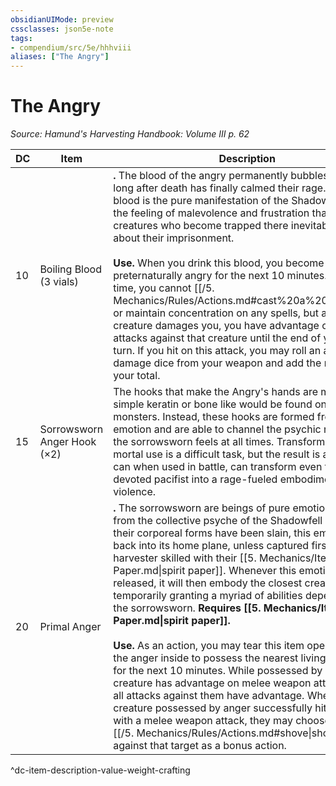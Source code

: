 ```yaml
---
obsidianUIMode: preview
cssclasses: json5e-note
tags:
- compendium/src/5e/hhhviii
aliases: ["The Angry"]
---
```

# The Angry
*Source: Hamund's Harvesting Handbook: Volume III p. 62* 

| DC | Item | Description | Value | Weight | Crafting |
|----|------|-------------|-------|--------|----------|
| 10 | Boiling Blood (3 vials) | **.** The blood of the angry permanently bubbles and boils, long after death has finally calmed their rage. Within this blood is the pure manifestation of the Shadowfell's fury: the feeling of malevolence and frustration that all creatures who become trapped there inevitably feel about their imprisonment.<br /><br />**Use.** When you drink this blood, you become preternaturally angry for the next 10 minutes. During this time, you cannot [[/5. Mechanics/Rules/Actions.md#cast%20a%20spell\|cast]] or maintain concentration on any spells, but any time a creature damages you, you have advantage on weapon attacks against that creature until the end of your next turn. If you hit on this attack, you may roll an additional damage dice from your weapon and add the result to your total. | 50 gp | 1 lb | — |
| 15 | Sorrowsworn Anger Hook (×2) | The hooks that make the Angry's hands are more than simple keratin or bone like would be found on normal monsters. Instead, these hooks are formed from pure emotion and are able to channel the psychic rage that the sorrowsworn feels at all times. Transforming it for mortal use is a difficult task, but the result is a chain that can when used in battle, can transform even the most devoted pacifist into a rage-fueled embodiment of violence. | 250 gp | 10 lb | [[5. Mechanics/Items/Chain Of Violence.md\|Chain of Violence]] |
| 20 | Primal Anger | **.** The sorrowsworn are beings of pure emotion, spawned from the collective psyche of the Shadowfell itself. After their corporeal forms have been slain, this emotion leaks back into its home plane, unless captured first by a harvester skilled with their [[5. Mechanics/Items/Spirit Paper.md\|spirit paper]]. Whenever this emotion is released, it will then embody the closest creature to it, temporarily granting a myriad of abilities depending on the sorrowsworn. **Requires [[5. Mechanics/Items/Spirit Paper.md\|spirit paper]].**<br /><br />**Use.** As an action, you may tear this item open, releasing the anger inside to possess the nearest living creature for the next 10 minutes. While possessed by anger, a creature has advantage on melee weapon attacks and all attacks against them have advantage. Whenever a creature possessed by anger successfully hits a target with a melee weapon attack, they may choose to make a [[/5. Mechanics/Rules/Actions.md#shove\|shove]] attack against that target as a bonus action. | 1,000 gp | 1 lb | — |
^dc-item-description-value-weight-crafting